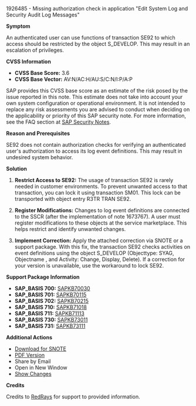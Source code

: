 1926485 - Missing authorization check in application "Edit System Log and Security Audit Log Messages"

**Symptom**

An authenticated user can use functions of transaction SE92 to which access should be restricted by the object S_DEVELOP. This may result in an escalation of privileges.

**CVSS Information**

- **CVSS Base Score:** 3.6
- **CVSS Base Vector:** AV:N/AC:H/AU:S/C:N/I:P/A:P

SAP provides this CVSS base score as an estimate of the risk posed by the issue reported in this note. This estimate does not take into account your own system configuration or operational environment. It is not intended to replace any risk assessments you are advised to conduct when deciding on the applicability or priority of this SAP security note. For more information, see the FAQ section at [SAP Security Notes](https://me.sap.com/service.sap.com/securitynotes/).

**Reason and Prerequisites**

SE92 does not contain authorization checks for verifying an authenticated user's authorization to access its log event definitions. This may result in undesired system behavior.

**Solution**

1. **Restrict Access to SE92:**
   The usage of transaction SE92 is rarely needed in customer environments. To prevent unwanted access to that transaction, you can lock it using transaction SM01. This lock can be transported with object entry R3TR TRAN SE92.
   
2. **Register Modifications:**
   Changes to log event definitions are connected to the SSCR (after the implementation of note 1673767). A user must register modifications to these objects at the service marketplace. This helps restrict and identify unwanted changes.
   
3. **Implement Correction:**
   Apply the attached correction via SNOTE or a support package. With this fix, the transaction SE92 checks activities on event definitions using the object S_DEVELOP (Objecttype: SYAG, Objectname <event class>, and Activity: Change, Display, Delete). If a correction for your version is unavailable, use the workaround to lock SE92.

**Support Package Information**

- **SAP_BASIS 700:** [SAPKB70030](https://me.sap.com/supportpackage/SAPKB70030)
- **SAP_BASIS 701:** [SAPKB70115](https://me.sap.com/supportpackage/SAPKB70115)
- **SAP_BASIS 702:** [SAPKB70215](https://me.sap.com/supportpackage/SAPKB70215)
- **SAP_BASIS 710:** [SAPKB71018](https://me.sap.com/supportpackage/SAPKB71018)
- **SAP_BASIS 711:** [SAPKB71113](https://me.sap.com/supportpackage/SAPKB71113)
- **SAP_BASIS 730:** [SAPKB73011](https://me.sap.com/supportpackage/SAPKB73011)
- **SAP_BASIS 731:** [SAPKB73111](https://me.sap.com/supportpackage/SAPKB73111)

**Additional Actions**

- [Download for SNOTE](https://notesdownloads.sap.com/note/0040000011381872017)
- [PDF Version](https://userapps.support.sap.com/sap/support/sfm/notes/print/0001926485?language=en-US&token=89E435FFB7219706DC58F6C198A32DDA)
- Share by Email
- Open in New Window
- [Show Changes](/notesLatestChanges/0001926485/E/diff)

**Credits**

Credits to [RedRays](https://redrays.io) for support to provided information.